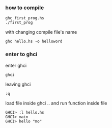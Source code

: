 ### how to compile

```
ghc first_prog.hs
./first_prog
```

with changing compile file's name
```
ghc hello.hs -o helloword
```

### enter to ghci 

enter ghci
```
ghci
```

leaving ghci
```
:q
```

load file inside ghci .. and run function inside file
```
GHCI> :l hello.hs
GHCI> main
GHCI> hello "mo"
```

